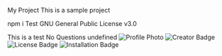 My Project
This is a sample project

npm i
Test
GNU General Public License v3.0

This is a test
No Questions
undefined
![Profile Photo](undefined)
![Creator Badge](https://img.shields.io/static/v1?label=Creator&message=TedBelanoff&color=blue)
![License Badge](https://img.shields.io/static/v1?label=License&message=GNU%20General%20Public%20License%20v3.0&color=blueviolet)
![Installation Badge](https://img.shields.io/static/v1?label=Install&message=npm%20i&color=brightgreen)

